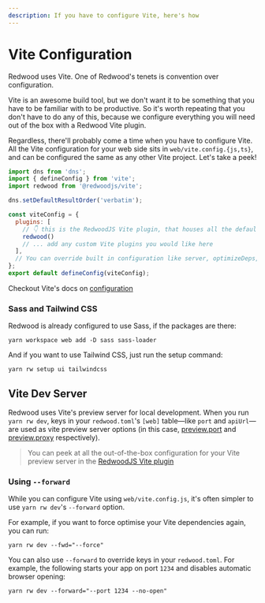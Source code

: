 ```yaml
---
description: If you have to configure Vite, here's how
---
```


# Vite Configuration

Redwood uses Vite. One of Redwood's tenets is convention over configuration.

Vite is an awesome build tool, but we don't want it to be something that you have to be familiar with to be productive.
So it's worth repeating that you don't have to do any of this, because we configure everything you will need out of the box with a Redwood Vite plugin.

Regardless, there'll probably come a time when you have to configure Vite. All the Vite configuration for your web side sits in `web/vite.config.{js,ts}`, and can be configured the same as any other Vite project. Let's take a peek!

```js
import dns from 'dns';
import { defineConfig } from 'vite';
import redwood from '@redwoodjs/vite';

dns.setDefaultResultOrder('verbatim');

const viteConfig = {
  plugins: [
    // 👇 this is the RedwoodJS Vite plugin, that houses all the default configuration
    redwood()
    // ... add any custom Vite plugins you would like here
  ],
  // You can override built in configuration like server, optimizeDeps, etc. here
};
export default defineConfig(viteConfig);

```

Checkout Vite's docs on [configuration](https://vitejs.dev/config/)


### Sass and Tailwind CSS

Redwood is already configured to use Sass, if the packages are there:

```
yarn workspace web add -D sass sass-loader
```

And if you want to use Tailwind CSS, just run the setup command:

```
yarn rw setup ui tailwindcss
```

## Vite Dev Server

Redwood uses Vite's preview server for local development.
When you run `yarn rw dev`, keys in your `redwood.toml`'s `[web]` table—like `port` and `apiUrl`—are used as vite preview server options (in this case, [preview.port](https://vitejs.dev/config/preview-options.html#preview-port) and [preview.proxy](https://vitejs.dev/config/preview-options.html#preview-proxy) respectively).

> You can peek at all the out-of-the-box configuration for your Vite preview server in the [RedwoodJS Vite plugin](https://github.com/redwoodjs/redwood/blob/main/packages/vite/src/index.ts)

### Using `--forward`

While you can configure Vite using `web/vite.config.js`, it's often simpler to use `yarn rw dev`'s `--forward` option.

For example, if you want to force optimise your Vite dependencies again, you can run:

```
yarn rw dev --fwd="--force"
```

You can also use `--forward` to override keys in your `redwood.toml`.
For example, the following starts your app on port `1234` and disables automatic browser opening:

```
yarn rw dev --forward="--port 1234 --no-open"
```
